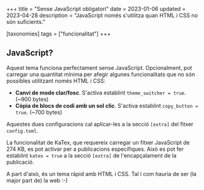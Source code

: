 +++
title = "Sense JavaScript obligatori"
date = 2023-01-06
updated = 2023-04-28
description = "JavaScript només s'utilitza quan HTML i CSS no són suficients."

[taxonomies]
tags = ["funcionalitat"]
+++

## JavaScript?

Aquest tema funciona perfectament sense JavaScript. Opcionalment, pot carregar una quantitat mínima per afegir algunes funcionalitats que no són possibles utilitzant només HTML i CSS:

- **Canvi de mode clar/fosc**. S'activa establint `theme_switcher = true`. (~900 bytes)
- **Còpia de blocs de codi amb un sol clic**. S'activa establint `copy_button = true`. (~700 bytes)

Aquestes dues configuracions cal aplicar-les a la secció `[extra]` del fitxer `config.toml`.

La funcionalitat de KaTex, que requereix carregar un fitxer JavaScript de 274 KB, es pot activar per a publicacions específiques. Això es pot fer establint `katex = true` a la secció `[extra]` de l'encapçalament de la publicació.

A part d'això, és un tema ràpid amb HTML i CSS. Tal i com hauria de ser (la major part de) la web :-)
